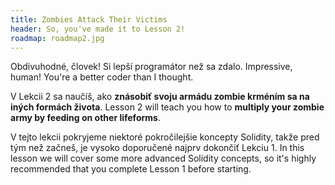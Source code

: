 ```yaml
---
title: Zombies Attack Their Victims
header: So, you've made it to Lesson 2!
roadmap: roadmap2.jpg
---
```


Obdivuhodné, človek! Si lepší programátor než sa zdalo.
Impressive, human! You're a better coder than I thought.

V Lekcii 2 sa naučíš, ako **znásobiť svoju armádu zombie krméním sa na iných formách života**.
Lesson 2 will teach you how to **multiply your zombie army by feeding on other lifeforms**.

V tejto lekcii pokryjeme niektoré pokročilejšie koncepty Solidity, takže pred tým než začneš, je vysoko doporučené najprv dokončiť Lekciu 1.
In this lesson we will cover some more advanced Solidity concepts, so it's highly
recommended that you complete Lesson 1 before starting.
